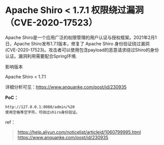 # Apache Shiro < 1.7.1 权限绕过漏洞（CVE-2020-17523）

Apache Shiro是一个应用广泛的权限管理的用户认证与授权框架。2021年2月1日，Apache Shiro发布1.7.1版本，修复了 Apache Shiro 身份验证绕过漏洞 (CVE-2020-17523)。攻击者可以使用包含payload的恶意请求绕过Shiro的身份认证。漏洞利用需要配合Spring环境.

影响版本

Apache Shiro < 1.7.1

详细分析可见：https://www.anquanke.com/post/id/230935

**PoC：**

```
http://127.0.0.1:8080/admin/%20
使用空格等空字符，可绕过shiro身份验证。
```

ref：

> https://help.aliyun.com/noticelist/articleid/1060799995.html
> https://www.anquanke.com/post/id/230935